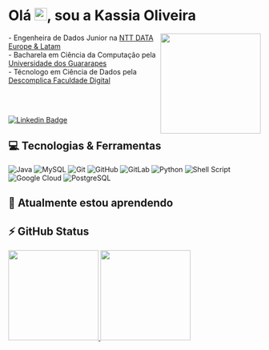 <h1 align = "justify"> Olá <img src="https://media.giphy.com/media/hvRJCLFzcasrR4ia7z/giphy.gif" width="25px">, sou a Kassia Oliveira</h1>
<img align="right" width="200" src="https://64.media.tumblr.com/tumblr_lspq7gmIQg1qmbdfao1_500.gif" />
- Engenheira de Dados Junior na <a href="https://www.linkedin.com/company/ntt-data-europe-latam/mycompany/">NTT DATA Europe & Latam</a><br>
- Bacharela em Ciência da Computação pela <a href="https://www.linkedin.com/school/gfinu/">Universidade dos Guararapes</a><br>
- Técnologo em Ciência de Dados pela <a href="https://www.linkedin.com/school/descomplicafaculdade/">Descomplica Faculdade Digital</a><br>

<br><br>

[![Linkedin Badge](https://img.shields.io/badge/-KassiaOliveira-blue?style=for-the-badge&logo=Linkedin&logoColor=white&link=linkedin.com/in/kassiao/)](https://www.linkedin.com/in/kassiao/)


## 💻 Tecnologias & Ferramentas

![Java](https://img.shields.io/badge/Java-ED8B00?style=for-the-badge&logo=java&logoColor=white)
![MySQL](https://img.shields.io/badge/MySQL-00000F?style=for-the-badge&logo=mysql&logoColor=white)
![Git](https://img.shields.io/badge/-Git-black?style=for-the-badge&logo=git)
![GitHub](https://img.shields.io/badge/-GitHub-181717?style=for-the-badge&logo=github)
![GitLab](https://img.shields.io/badge/-GitLab-FCA121?style=for-the-badge&logo=gitlab)
![Python](https://img.shields.io/badge/Python-3776AB?style=for-the-badge&logo=python&logoColor=white)
![Shell Script](https://img.shields.io/badge/Shell_Script-121011?style=for-the-badge&logo=gnu-bash&logoColor=white)
![Google Cloud](https://img.shields.io/badge/Google_Cloud-4285F4?style=for-the-badge&logo=google-cloud&logoColor=white)
![PostgreSQL](https://img.shields.io/badge/PostgreSQL-316192?style=for-the-badge&logo=postgresql&logoColor=white)


## 🚀 Atualmente estou aprendendo





## ⚡ GitHub Status

<!--![Github Stats](https://github-readme-stats.vercel.app/api?username=kassiao&show_icons=true&count_private=true&show_icons=true&include_all_commits=true)-->
<!-- ![Top Langs](https://github-readme-stats.vercel.app/api/top-langs/?username=kassiao&hide=TeX&layout=compact) -->

 <div>
  <a href="https://github.com/kassiao">
  <img height="180em" src="https://github-readme-stats.vercel.app/api?username=kassiao&show_icons=true&theme=dracula&include_all_commits=true&count_private=true"/>
  <img height="180em" src="https://github-readme-stats.vercel.app/api/top-langs/?username=kassiao&layout=compact&langs_count=7&theme=dracula"/>
</div>
<!--   ![Snake animation](https://github.com/rafaballerini/joaoalvesjf/blob/output/github-contribution-grid-snake.svg) -->
  
